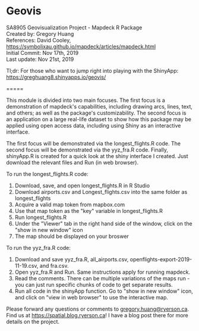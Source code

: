 # Geovis
SA8905 Geovisualization Project - Mapdeck R Package  
Created by: Gregory Huang  
References: David Cooley, https://symbolixau.github.io/mapdeck/articles/mapdeck.html  
Initial Commit: Nov 17th, 2019  
Last update:    Nov 21st, 2019

Tl;dr: For those who want to jump right into playing with the ShinyApp:  
https://greghuang8.shinyapps.io/geovis/

=====  

This module is divided into two main focuses. The first focus is a demonstration of mapdeck's capabilities, including drawing arcs, lines, text, and others; as well as the package's customizability. The second focus is an application on a large real-life dataset to show how this package may be applied using open access data, including using Shiny as an interactive interface.  


The first focus will be demonstrated via the longest_flights.R code. The second focus will be demonstrated via the yyz_fra.R code. Finally, shinyApp.R is created for a quick look at the shiny interface I created. Just download the relevant files and Run (in web browser). 

To run the longest_flights.R code:  
1. Download, save, and open longest_flights.R in R Studio  
2. Download airports.csv and Longest_flights.csv into the same folder as longest_flights  
3. Acquire a valid map token from mapbox.com  
4. Use that map token as the "key" variable in longest_flights.R  
5. Run longest_flights.R  
6. Under the "Viewer" tab in the right hand side of the window, click on the "show in new window" icon  
7. The map should be displayed on your broswer  

To run the yyz_fra.R code:  
1. Download and save yyz_fra.R, all_airports.csv, openflights-export-2019-11-19.csv, and fra.csv.  
2. Open yyz_fra.R and Run. Same instructions apply for running mapdeck.  
3. Read the comments. There can be multiple variations of the maps run - you can just run specific chunks of code to get separate results.    
4. Run all code in the shinyApp function. Go to "show in new window" icon, and click on "view in web browser" to use the interactive map.  


Please forward any questions or comments to gregory.huang@ryerson.ca.   
Find us at https://spatial.blog.ryerson.ca! I have a blog post there for more details on the project.    


